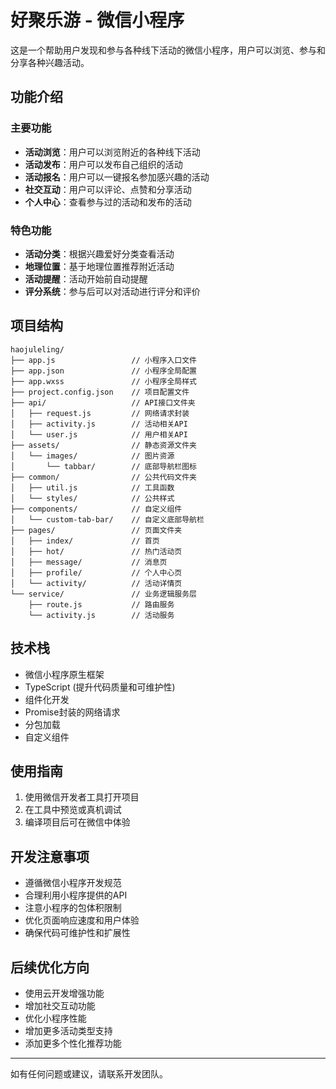 # 好聚乐游 - 微信小程序

这是一个帮助用户发现和参与各种线下活动的微信小程序，用户可以浏览、参与和分享各种兴趣活动。

## 功能介绍

### 主要功能
- **活动浏览**：用户可以浏览附近的各种线下活动
- **活动发布**：用户可以发布自己组织的活动
- **活动报名**：用户可以一键报名参加感兴趣的活动
- **社交互动**：用户可以评论、点赞和分享活动
- **个人中心**：查看参与过的活动和发布的活动

### 特色功能
- **活动分类**：根据兴趣爱好分类查看活动
- **地理位置**：基于地理位置推荐附近活动
- **活动提醒**：活动开始前自动提醒
- **评分系统**：参与后可以对活动进行评分和评价

## 项目结构

```
haojuleling/
├── app.js                 // 小程序入口文件
├── app.json               // 小程序全局配置
├── app.wxss               // 小程序全局样式
├── project.config.json    // 项目配置文件
├── api/                   // API接口文件夹
│   ├── request.js         // 网络请求封装
│   ├── activity.js        // 活动相关API
│   └── user.js            // 用户相关API
├── assets/                // 静态资源文件夹
│   └── images/            // 图片资源
│       └── tabbar/        // 底部导航栏图标
├── common/                // 公共代码文件夹
│   ├── util.js            // 工具函数
│   └── styles/            // 公共样式
├── components/            // 自定义组件
│   └── custom-tab-bar/    // 自定义底部导航栏
├── pages/                 // 页面文件夹
│   ├── index/             // 首页
│   ├── hot/               // 热门活动页
│   ├── message/           // 消息页
│   ├── profile/           // 个人中心页
│   └── activity/          // 活动详情页
└── service/               // 业务逻辑服务层
    ├── route.js           // 路由服务
    └── activity.js        // 活动服务
```

## 技术栈

- 微信小程序原生框架
- TypeScript (提升代码质量和可维护性)
- 组件化开发
- Promise封装的网络请求
- 分包加载
- 自定义组件

## 使用指南

1. 使用微信开发者工具打开项目
2. 在工具中预览或真机调试
3. 编译项目后可在微信中体验

## 开发注意事项

- 遵循微信小程序开发规范
- 合理利用小程序提供的API
- 注意小程序的包体积限制
- 优化页面响应速度和用户体验
- 确保代码可维护性和扩展性

## 后续优化方向

- 使用云开发增强功能
- 增加社交互动功能
- 优化小程序性能
- 增加更多活动类型支持
- 添加更多个性化推荐功能

---

如有任何问题或建议，请联系开发团队。